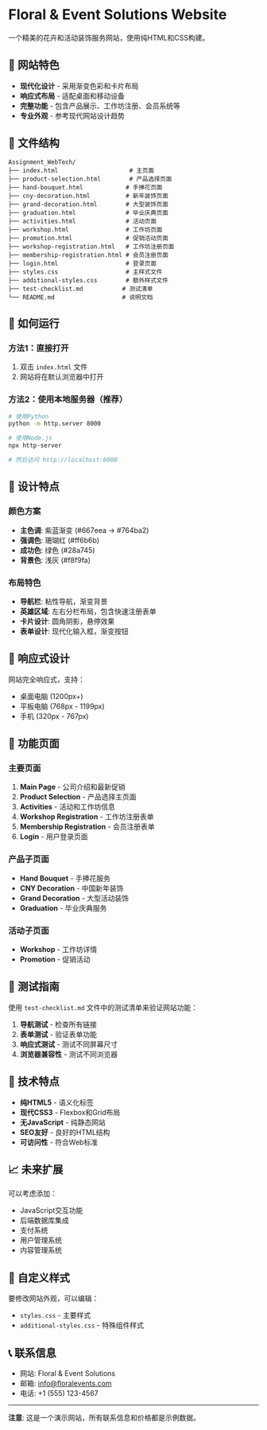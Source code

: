 # Floral & Event Solutions Website

一个精美的花卉和活动装饰服务网站，使用纯HTML和CSS构建。

## 🌸 网站特色

- **现代化设计** - 采用渐变色彩和卡片布局
- **响应式布局** - 适配桌面和移动设备
- **完整功能** - 包含产品展示、工作坊注册、会员系统等
- **专业外观** - 参考现代网站设计趋势

## 📁 文件结构

```
Assignment_WebTech/
├── index.html                    # 主页面
├── product-selection.html        # 产品选择页面
├── hand-bouquet.html            # 手捧花页面
├── cny-decoration.html          # 新年装饰页面
├── grand-decoration.html        # 大型装饰页面
├── graduation.html              # 毕业庆典页面
├── activities.html              # 活动页面
├── workshop.html                # 工作坊页面
├── promotion.html               # 促销活动页面
├── workshop-registration.html   # 工作坊注册页面
├── membership-registration.html # 会员注册页面
├── login.html                   # 登录页面
├── styles.css                   # 主样式文件
├── additional-styles.css        # 额外样式文件
├── test-checklist.md           # 测试清单
└── README.md                   # 说明文档
```

## 🚀 如何运行

### 方法1：直接打开
1. 双击 `index.html` 文件
2. 网站将在默认浏览器中打开

### 方法2：使用本地服务器（推荐）
```bash
# 使用Python
python -m http.server 8000

# 使用Node.js
npx http-server

# 然后访问 http://localhost:8000
```

## 🎨 设计特点

### 颜色方案
- **主色调**: 紫蓝渐变 (#667eea → #764ba2)
- **强调色**: 珊瑚红 (#ff6b6b)
- **成功色**: 绿色 (#28a745)
- **背景色**: 浅灰 (#f8f9fa)

### 布局特色
- **导航栏**: 粘性导航，渐变背景
- **英雄区域**: 左右分栏布局，包含快速注册表单
- **卡片设计**: 圆角阴影，悬停效果
- **表单设计**: 现代化输入框，渐变按钮

## 📱 响应式设计

网站完全响应式，支持：
- 桌面电脑 (1200px+)
- 平板电脑 (768px - 1199px)
- 手机 (320px - 767px)

## 🔧 功能页面

### 主要页面
1. **Main Page** - 公司介绍和最新促销
2. **Product Selection** - 产品选择主页面
3. **Activities** - 活动和工作坊信息
4. **Workshop Registration** - 工作坊注册表单
5. **Membership Registration** - 会员注册表单
6. **Login** - 用户登录页面

### 产品子页面
- **Hand Bouquet** - 手捧花服务
- **CNY Decoration** - 中国新年装饰
- **Grand Decoration** - 大型活动装饰
- **Graduation** - 毕业庆典服务

### 活动子页面
- **Workshop** - 工作坊详情
- **Promotion** - 促销活动

## 🧪 测试指南

使用 `test-checklist.md` 文件中的测试清单来验证网站功能：

1. **导航测试** - 检查所有链接
2. **表单测试** - 验证表单功能
3. **响应式测试** - 测试不同屏幕尺寸
4. **浏览器兼容性** - 测试不同浏览器

## 🎯 技术特点

- **纯HTML5** - 语义化标签
- **现代CSS3** - Flexbox和Grid布局
- **无JavaScript** - 纯静态网站
- **SEO友好** - 良好的HTML结构
- **可访问性** - 符合Web标准

## 📈 未来扩展

可以考虑添加：
- JavaScript交互功能
- 后端数据库集成
- 支付系统
- 用户管理系统
- 内容管理系统

## 🎨 自定义样式

要修改网站外观，可以编辑：
- `styles.css` - 主要样式
- `additional-styles.css` - 特殊组件样式

## 📞 联系信息

- 网站: Floral & Event Solutions
- 邮箱: info@floralevents.com
- 电话: +1 (555) 123-4567

---

**注意**: 这是一个演示网站，所有联系信息和价格都是示例数据。
